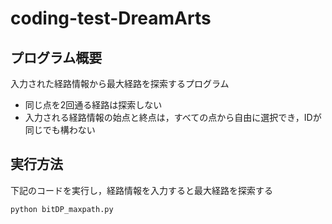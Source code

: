 # coding-test-DreamArts

## プログラム概要
入力された経路情報から最大経路を探索するプログラム
- 同じ点を2回通る経路は探索しない
- 入力される経路情報の始点と終点は，すべての点から自由に選択でき，IDが同じでも構わない

## 実行方法
下記のコードを実行し，経路情報を入力すると最大経路を探索する
```
python bitDP_maxpath.py
```
